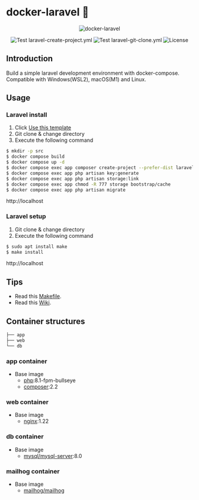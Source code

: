 # docker-laravel 🐳

<p align="center">
    <img src="https://user-images.githubusercontent.com/35098175/145682384-0f531ede-96e0-44c3-a35e-32494bd9af42.png" alt="docker-laravel">
</p>
<p align="center">
    <img src="https://github.com/ucan-lab/docker-laravel/actions/workflows/laravel-create-project.yml/badge.svg" alt="Test laravel-create-project.yml">
    <img src="https://github.com/ucan-lab/docker-laravel/actions/workflows/laravel-git-clone.yml/badge.svg" alt="Test laravel-git-clone.yml">
    <img src="https://img.shields.io/github/license/ucan-lab/docker-laravel" alt="License">
</p>

## Introduction

Build a simple laravel development environment with docker-compose. Compatible with Windows(WSL2), macOS(M1) and Linux.

## Usage

### Laravel install

1. Click [Use this template](https://github.com/ucan-lab/docker-laravel/generate)
2. Git clone & change directory
3. Execute the following command

```bash
$ mkdir -p src
$ docker compose build
$ docker compose up -d
$ docker compose exec app composer create-project --prefer-dist laravel/laravel .
$ docker compose exec app php artisan key:generate
$ docker compose exec app php artisan storage:link
$ docker compose exec app chmod -R 777 storage bootstrap/cache
$ docker compose exec app php artisan migrate
```

http://localhost

### Laravel setup

1. Git clone & change directory
2. Execute the following command

```bash
$ sudo apt install make
$ make install
```

http://localhost

## Tips

- Read this [Makefile](https://github.com/ucan-lab/docker-laravel/blob/main/Makefile).
- Read this [Wiki](https://github.com/ucan-lab/docker-laravel/wiki).

## Container structures

```bash
├── app
├── web
└── db
```

### app container

- Base image
  - [php](https://hub.docker.com/_/php):8.1-fpm-bullseye
  - [composer](https://hub.docker.com/_/composer):2.2

### web container

- Base image
  - [nginx](https://hub.docker.com/_/nginx):1.22

### db container

- Base image
  - [mysql/mysql-server](https://hub.docker.com/r/mysql/mysql-server):8.0

### mailhog container

- Base image
  - [mailhog/mailhog](https://hub.docker.com/r/mailhog/mailhog)
